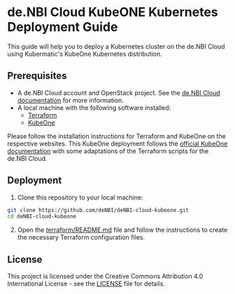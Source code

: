 # de.NBI Cloud KubeONE Kubernetes Deployment Guide

This guide will help you to deploy a Kubernetes cluster on the de.NBI Cloud using Kubermatic's KubeOne Kubernetes distribution.

## Prerequisites

- A de.NBI Cloud account and OpenStack project. See the [de.NBI Cloud documentation](https://cloud.denbi.de/get-started) for more information.
- A local machine with the following software installed:
  - [Terraform](https://www.terraform.io/downloads.html)
  - [KubeOne](https://docs.kubermatic.com/kubeone)

Please follow the installation instructions for Terraform and KubeOne on the respective websites. 
This KubeOne deployment follows the [official KubeOne documentation](https://docs.kubermatic.com/kubeone) with some adaptations of the Terraform scripts for the de.NBI Cloud.

## Deployment

1. Clone this repository to your local machine:

```bash
git clone https://github.com/deNBI/deNBI-cloud-kubeone.git
cd deNBI-cloud-kubeone
```

2. Open the [terraform/README.md](terraform/README.md) file and follow the instructions to create the necessary Terraform configuration files.

## License

This project is licensed under the Creative Commons Attribution 4.0 International License - see the [LICENSE](LICENSE) file for details.